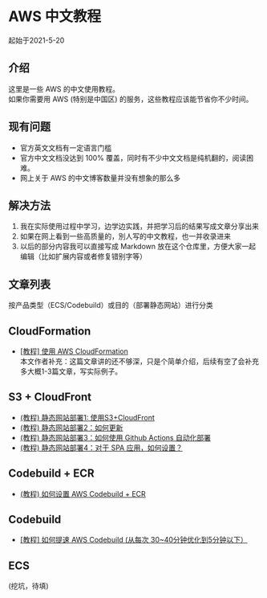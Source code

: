 # AWS 中文教程
起始于2021-5-20  

## 介绍
这里是一些 AWS 的中文使用教程。  
如果你需要用 AWS (特别是中国区) 的服务，这些教程应该能节省你不少时间。  

## 现有问题
* 官方英文文档有一定语言门槛
* 官方中文文档没达到 100% 覆盖，同时有不少中文文档是纯机翻的，阅读困难。
* 网上关于 AWS 的中文博客数量并没有想象的那么多

## 解决方法
1. 我在实际使用过程中学习，边学边实践，并把学习后的结果写成文章分享出来
2. 如果在网上看到一些高质量的，別人写的中文教程，也一并收录进来
3. 以后的部分内容我可以直接写成 Markdown 放在这个仓库里，方便大家一起编辑（比如扩展内容或者修复错别字等） 

<!--
4. 在本列表的最底部我会贴一些高质量的英文教程的链接，方便能读英文的那一部分读者。
-->

## 文章列表
按产品类型（ECS/Codebuild）或目的（部署静态网站）进行分类  

## CloudFormation
* [[教程] 使用 AWS CloudFormation](https://1c7.me/aws-cloudformation-tutorial-in-chinese/)    
本文作者补充：这篇文章讲的还不够深，只是个简单介绍，后续有空了会补充多大概1-3篇文章，写实际例子。   
## S3 + CloudFront
* [(教程) 静态网站部署1: 使用S3+CloudFront](https://1c7.me/deploy-static-site-with-aws-s3-and-cloudfront/)
* [(教程) 静态网站部署2：如何更新](https://1c7.me/tutorial-2-how-to-update-static-website-hosting-on-aws-s3-and-cloudfront/)
* [(教程) 静态网站部署3：如何使用 Github Actions 自动化部署](https://1c7.me/tutorial-3-automate-s3-cloudfront-deployment-with-github-actions/)
* [(教程) 静态网站部署4：对于 SPA 应用，如何设置？](https://1c7.me/tutorial-4-spa-setting-on-cloudfront/)

## Codebuild + ECR
* [(教程) 如何设置 AWS Codebuild + ECR](https://1c7.me/tutorials-aws-codebuild-and-ecr/)

## Codebuild
* [[教程] 如何提速 AWS Codebuild (从每次 30~40分钟优化到5分钟以下）](https://1c7.me/improve-aws-china-codebuild-speed-40minute-to-5minute/)   

## ECS
(挖坑，待填)
